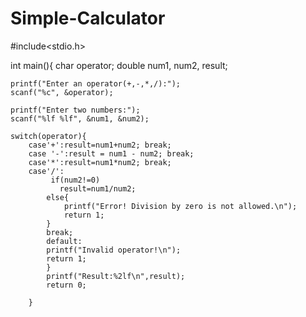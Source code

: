 # Simple-Calculator

#include<stdio.h>

int main(){
    char operator;
    double num1, num2, result;

    printf("Enter an operator(+,-,*,/):");
    scanf("%c", &operator);

    printf("Enter two numbers:");
    scanf("%lf %lf", &num1, &num2);

    switch(operator){
        case'+':result=num1+num2; break;
        case '-':result = num1 - num2; break;
        case'*':result=num1*num2; break;
        case'/':
             if(num2!=0)
               result=num1/num2;
            else{
                printf("Error! Division by zero is not allowed.\n");
                return 1;
            }
            break;
            default:
            printf("Invalid operator!\n");
            return 1;
            }
            printf("Result:%2lf\n",result);
            return 0;
    
        }
